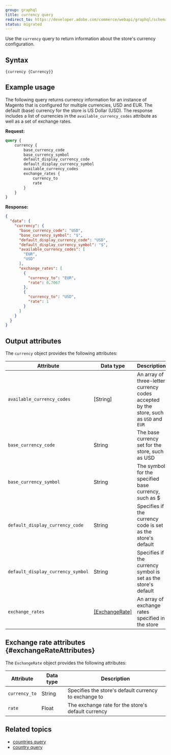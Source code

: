 ```yaml
---
group: graphql
title: currency query
redirect_to: https://developer.adobe.com/commerce/webapi/graphql/schema/store/queries/currency/
status: migrated
---
```


Use the `currency` query to return information about the store's currency configuration.

## Syntax

`{currency {Currency}}`

## Example usage

The following query returns currency information for an instance of Magento that is configured for multiple currencies, USD and EUR. The default (base) currency for the store is US Dollar (USD). The response includes a list of currencies in the `available_currency_codes` attribute as well as a set of exchange rates.

**Request:**

```graphql
query {
    currency {
        base_currency_code
        base_currency_symbol
        default_display_currency_code
        default_display_currency_symbol
        available_currency_codes
        exchange_rates {
            currency_to
            rate
        }
    }
}
```

**Response:**

```json
{
  "data": {
    "currency": {
      "base_currency_code": "USD",
      "base_currency_symbol": "$",
      "default_display_currency_code": "USD",
      "default_display_currency_symbol": "$",
      "available_currency_codes": [
        "EUR",
        "USD"
      ],
      "exchange_rates": [
        {
          "currency_to": "EUR",
          "rate": 0.7067
        },
        {
          "currency_to": "USD",
          "rate": 1
        }
      ]
    }
  }
}
```

## Output attributes

The `currency` object provides the following attributes:

Attribute | Data type | Description
--- | --- | ---
`available_currency_codes` | [String] | An array of three-letter currency codes accepted by the store, such as `USD` and `EUR`
`base_currency_code` | String | The base currency set for the store, such as USD
`base_currency_symbol` | String | The symbol for the specified base currency, such as $
`default_display_currency_code` | String | Specifies if the currency code is set as the store's default
`default_display_currency_symbol` | String | Specifies if the currency symbol is set as the store's default
`exchange_rates` | [[ExchangeRate]](#exchangeRateAttributes) | An array of exchange rates specified in the store

## Exchange rate attributes {#exchangeRateAttributes}

The `ExchangeRate` object provides the following attributes:

Attribute | Data type | Description
--- | --- | ---
`currency_to` | String | Specifies the store's default currency to exchange to
`rate` | Float | The exchange rate for the store's default currency

## Related topics

*  [countries query]({{page.baseurl}}/graphql/queries/directory-countries.html)
*  [country query]({{page.baseurl}}/graphql/queries/directory-country.html)
